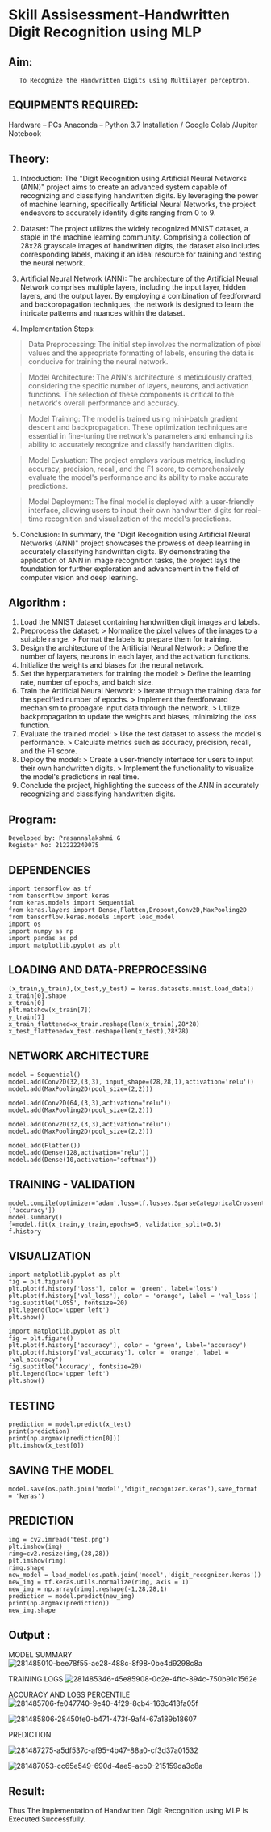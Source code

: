 # Skill Assisessment-Handwritten Digit Recognition using MLP
## Aim:
       To Recognize the Handwritten Digits using Multilayer perceptron.
##  EQUIPMENTS REQUIRED:
Hardware – PCs
Anaconda – Python 3.7 Installation / Google Colab /Jupiter Notebook
## Theory:
1) Introduction: The "Digit Recognition using Artificial Neural Networks (ANN)" project aims to create an advanced system capable of recognizing and classifying handwritten digits. By leveraging the power of machine learning, specifically Artificial Neural Networks, the project endeavors to accurately identify digits ranging from 0 to 9.

2) Dataset: The project utilizes the widely recognized MNIST dataset, a staple in the machine learning community. Comprising a collection of 28x28 grayscale images of handwritten digits, the dataset also includes corresponding labels, making it an ideal resource for training and testing the neural network.

3) Artificial Neural Network (ANN): The architecture of the Artificial Neural Network comprises multiple layers, including the input layer, hidden layers, and the output layer. By employing a combination of feedforward and backpropagation techniques, the network is designed to learn the intricate patterns and nuances within the dataset.

4) Implementation Steps:
> Data Preprocessing: The initial step involves the normalization of pixel values and the appropriate formatting of labels, ensuring the data is conducive for training the neural network.

> Model Architecture: The ANN's architecture is meticulously crafted, considering the specific number of layers, neurons, and activation functions. The selection of these components is critical to the network's overall performance and accuracy.

> Model Training: The model is trained using mini-batch gradient descent and backpropagation. These optimization techniques are essential in fine-tuning the network's parameters and enhancing its ability to accurately recognize and classify handwritten digits.

> Model Evaluation: The project employs various metrics, including accuracy, precision, recall, and the F1 score, to comprehensively evaluate the model's performance and its ability to make accurate predictions.

> Model Deployment: The final model is deployed with a user-friendly interface, allowing users to input their own handwritten digits for real-time recognition and visualization of the model's predictions.

5) Conclusion: In summary, the "Digit Recognition using Artificial Neural Networks (ANN)" project showcases the prowess of deep learning in accurately classifying handwritten digits. By demonstrating the application of ANN in image recognition tasks, the project lays the foundation for further exploration and advancement in the field of computer vision and deep learning.


## Algorithm :

1) Load the MNIST dataset containing handwritten digit images and labels.
2) Preprocess the dataset:
       > Normalize the pixel values of the images to a suitable range.
       > Format the labels to prepare them for training.
3) Design the architecture of the Artificial Neural Network:
       > Define the number of layers, neurons in each layer, and the activation functions.
4) Initialize the weights and biases for the neural network.
5) Set the hyperparameters for training the model:
       > Define the learning rate, number of epochs, and batch size.
6) Train the Artificial Neural Network:
       > Iterate through the training data for the specified number of epochs.
       > Implement the feedforward mechanism to propagate input data through the network.
       > Utilize backpropagation to update the weights and biases, minimizing the loss function.
7) Evaluate the trained model:
       > Use the test dataset to assess the model's performance.
       > Calculate metrics such as accuracy, precision, recall, and the F1 score.
8) Deploy the model:
       > Create a user-friendly interface for users to input their own handwritten digits.
       > Implement the functionality to visualize the model's predictions in real time.
9) Conclude the project, highlighting the success of the ANN in accurately recognizing and classifying handwritten digits.


## Program:
```
Developed by: Prasannalakshmi G
Register No: 212222240075
```
## DEPENDENCIES
```
import tensorflow as tf
from tensorflow import keras
from keras.models import Sequential
from keras.layers import Dense,Flatten,Dropout,Conv2D,MaxPooling2D
from tensorflow.keras.models import load_model
import os
import numpy as np
import pandas as pd
import matplotlib.pyplot as plt

```
## LOADING AND DATA-PREPROCESSING
```
(x_train,y_train),(x_test,y_test) = keras.datasets.mnist.load_data()
x_train[0].shape
x_train[0]
plt.matshow(x_train[7])
y_train[7]
x_train_flattened=x_train.reshape(len(x_train),28*28)
x_test_flattened=x_test.reshape(len(x_test),28*28)
```
## NETWORK ARCHITECTURE
```
model = Sequential()
model.add(Conv2D(32,(3,3), input_shape=(28,28,1),activation='relu'))
model.add(MaxPooling2D(pool_size=(2,2)))

model.add(Conv2D(64,(3,3),activation="relu"))
model.add(MaxPooling2D(pool_size=(2,2)))

model.add(Conv2D(32,(3,3),activation="relu"))
model.add(MaxPooling2D(pool_size=(2,2)))

model.add(Flatten())
model.add(Dense(128,activation="relu"))
model.add(Dense(10,activation="softmax"))
```
## TRAINING - VALIDATION
```
model.compile(optimizer='adam',loss=tf.losses.SparseCategoricalCrossentropy(),metrics=['accuracy'])
model.summary()
f=model.fit(x_train,y_train,epochs=5, validation_split=0.3)
f.history
```
## VISUALIZATION
```
import matplotlib.pyplot as plt
fig = plt.figure()
plt.plot(f.history['loss'], color = 'green', label='loss')
plt.plot(f.history['val_loss'], color = 'orange', label = 'val_loss')
fig.suptitle('LOSS', fontsize=20)
plt.legend(loc='upper left')
plt.show()
```
```
import matplotlib.pyplot as plt
fig = plt.figure()
plt.plot(f.history['accuracy'], color = 'green', label='accuracy')
plt.plot(f.history['val_accuracy'], color = 'orange', label = 'val_accuracy')
fig.suptitle('Accuracy', fontsize=20)
plt.legend(loc='upper left')
plt.show()
```
## TESTING
```
prediction = model.predict(x_test)
print(prediction)
print(np.argmax(prediction[0]))
plt.imshow(x_test[0])
```
## SAVING THE MODEL
```
model.save(os.path.join('model','digit_recognizer.keras'),save_format = 'keras')
```
## PREDICTION
```
img = cv2.imread('test.png')
plt.imshow(img)
rimg=cv2.resize(img,(28,28))
plt.imshow(rimg)
rimg.shape
new_model = load_model(os.path.join('model','digit_recognizer.keras'))
new_img = tf.keras.utils.normalize(rimg, axis = 1)
new_img = np.array(rimg).reshape(-1,28,28,1)
prediction = model.predict(new_img)
print(np.argmax(prediction))
new_img.shape
```
## Output :
MODEL SUMMARY
![281485010-bee78f55-ae28-488c-8f98-0be4d9298c8a](https://github.com/Prasannalakshmiganesan/Ex-6-Handwritten-Digit-Recognition-using-MLP/assets/118610231/8ae5d19e-64c7-4243-99e1-3007bbc789fd)

TRAINING LOGS
![281485346-45e85908-0c2e-4ffc-894c-750b91c1562e](https://github.com/Prasannalakshmiganesan/Ex-6-Handwritten-Digit-Recognition-using-MLP/assets/118610231/b6e9150c-7787-46be-978a-f53c7ed8eb70)

ACCURACY AND LOSS PERCENTILE
![281485706-fe047740-9e40-4f29-8cb4-163c413fa05f](https://github.com/Prasannalakshmiganesan/Ex-6-Handwritten-Digit-Recognition-using-MLP/assets/118610231/e76b19ee-6234-4e6b-be5d-976a32a02e2b)

![281485806-28450fe0-b471-473f-9af4-67a189b18607](https://github.com/Prasannalakshmiganesan/Ex-6-Handwritten-Digit-Recognition-using-MLP/assets/118610231/52e468b5-a2ed-4232-a2ea-d6f275bf37a7)

PREDICTION

![281487275-a5df537c-af95-4b47-88a0-cf3d37a01532](https://github.com/Prasannalakshmiganesan/Ex-6-Handwritten-Digit-Recognition-using-MLP/assets/118610231/09c3a36f-f527-4d2d-92ab-dd27721aa462)

![281487053-cc65e549-690d-4ae5-acb0-215159da3c8a](https://github.com/Prasannalakshmiganesan/Ex-6-Handwritten-Digit-Recognition-using-MLP/assets/118610231/064cd7b6-a311-416e-80f1-f4e2c473587c)


## Result:
Thus The Implementation of Handwritten Digit Recognition using MLP Is Executed Successfully.
